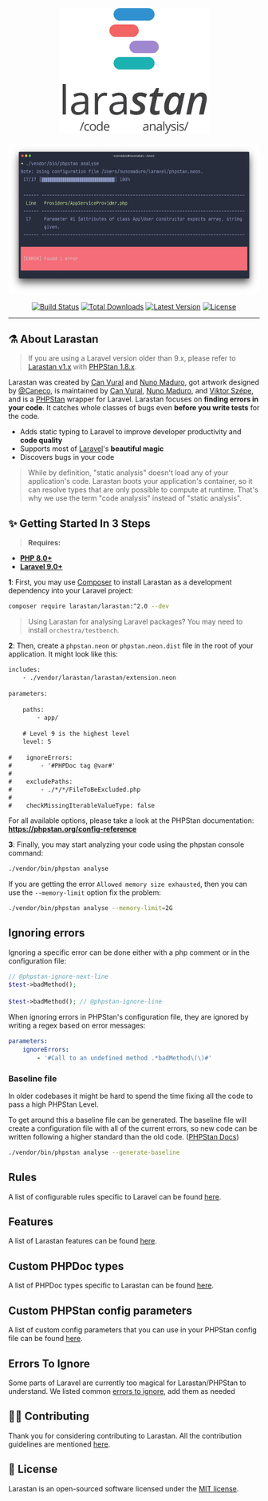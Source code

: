 <p align="center">
    <img src="https://raw.githubusercontent.com/larastan/larastan/master/docs/logo.png" alt="Larastan Logo" width="300">
    <br><br>
    <img src="https://raw.githubusercontent.com/larastan/larastan/master/docs/example.png" alt="Larastan Example" height="300">
</p>

<p align="center">
  <a href="https://github.com/larastan/larastan/actions"><img src="https://github.com/larastan/larastan/actions/workflows/tests.yml/badge.svg" alt="Build Status"></a>
  <a href="https://packagist.org/packages/nunomaduro/larastan/stats"><img src="https://poser.pugx.org/larastan/larastan/d/total.svg" alt="Total Downloads"></a>
  <a href="https://packagist.org/packages/larastan/larastan"><img src="https://poser.pugx.org/larastan/larastan/v/stable.svg" alt="Latest Version"></a>
  <a href="https://github.com/larastan/larastan/blob/master/LICENSE.md"><img src="https://poser.pugx.org/larastan/larastan/license.svg" alt="License"></a>
</p>

------

## ⚗️ About Larastan

> If you are using a Laravel version older than 9.x, please refer to [Larastan v1.x](https://github.com/larastan/larastan/tree/1.x) with [PHPStan 1.8.x](https://github.com/larastan/larastan/pull/1431#issuecomment-1303332293).

Larastan was created by [Can Vural](https://github.com/canvural) and [Nuno Maduro](https://github.com/nunomaduro), got artwork designed by [@Caneco](http://github.com/caneco), is maintained by [Can Vural](https://github.com/canvural), [Nuno Maduro](https://github.com/nunomaduro), and [Viktor Szépe](https://github.com/szepeviktor), and is a [PHPStan](https://phpstan.org/) wrapper for Laravel. Larastan focuses on **finding errors in your code**. It catches whole classes of bugs even **before you write tests** for the code.

- Adds static typing to Laravel to improve developer productivity and **code quality**
- Supports most of [Laravel](https://laravel.com)'s **beautiful magic**
- Discovers bugs in your code

> While by definition, "static analysis" doesn't load any of your application's code. Larastan boots your application's container, so it can resolve types that are only possible to compute at runtime. That's why we use the term "code analysis" instead of "static analysis".

## ✨ Getting Started In 3 Steps

> **Requires:**
- **[PHP 8.0+](https://php.net/releases/)**
- **[Laravel 9.0+](https://github.com/laravel/laravel)**

**1**: First, you may use [Composer](https://getcomposer.org) to install Larastan as a development dependency into your Laravel project:

```bash
composer require larastan/larastan:^2.0 --dev
```

> Using Larastan for analysing Laravel packages? You may need to install `orchestra/testbench`.

**2**: Then, create a `phpstan.neon` or `phpstan.neon.dist` file in the root of your application. It might look like this:

```
includes:
    - ./vendor/larastan/larastan/extension.neon

parameters:

    paths:
        - app/

    # Level 9 is the highest level
    level: 5

#    ignoreErrors:
#        - '#PHPDoc tag @var#'
#
#    excludePaths:
#        - ./*/*/FileToBeExcluded.php
#
#    checkMissingIterableValueType: false
```

For all available options, please take a look at the PHPStan documentation: **https://phpstan.org/config-reference**

**3**: Finally, you may start analyzing your code using the phpstan console command:

```bash
./vendor/bin/phpstan analyse
```

If you are getting the error `Allowed memory size exhausted`, then you can use the `--memory-limit` option fix the problem:

```bash
./vendor/bin/phpstan analyse --memory-limit=2G
```

## Ignoring errors

Ignoring a specific error can be done either with a php comment or in the configuration file: 

```php
// @phpstan-ignore-next-line
$test->badMethod();

$test->badMethod(); // @phpstan-ignore-line
```

When ignoring errors in PHPStan's configuration file, they are ignored by writing a regex based on error messages:

```yaml
parameters:
    ignoreErrors:
        - '#Call to an undefined method .*badMethod\(\)#'
```

### Baseline file

In older codebases it might be hard to spend the time fixing all the code to pass a high PHPStan Level. 

To get around this a baseline file can be generated. The baseline file will create a configuration file with all of the current errors, so new code can be written following a higher standard than the old code. ([PHPStan Docs](https://phpstan.org/user-guide/baseline))

```bash
./vendor/bin/phpstan analyse --generate-baseline
```

## Rules

A list of configurable rules specific to Laravel can be found [here](docs/rules.md).


## Features

A list of Larastan features can be found [here](docs/features.md).

## Custom PHPDoc types

A list of PHPDoc types specific to Larastan can be found [here](docs/custom-types.md).

## Custom PHPStan config parameters

A list of custom config parameters that you can use in your PHPStan config file can be found [here](docs/custom-config-parameters.md).

## Errors To Ignore

Some parts of Laravel are currently too magical for Larastan/PHPStan to understand.
We listed common [errors to ignore](docs/errors-to-ignore.md), add them as needed

## 👊🏻 Contributing

Thank you for considering contributing to Larastan. All the contribution guidelines are mentioned [here](CONTRIBUTING.md).

## 📖 License

Larastan is an open-sourced software licensed under the [MIT license](LICENSE.md).
